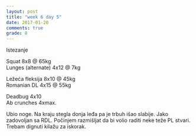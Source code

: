 ```yaml
---
layout: post
title: "week 6 day 5"
date: 2017-01-20
comments: true
grade: 8
---
```


Istezanje

Squat 8x8 @ 65kg  
Lunges (alternate) 4x12 @ 7kg  

Ležeća fleksija 8x10 @ 45kg  
Romanian DL 4x15 @ 55kg  

Deadbug 4x10  
Ab crunches 4xmax.  

Ubio noge. Na kraju stegla donja leđa pa je trbuh išao slabije. Jako zadovoljan sa RDL. Počinjem razmišljat da bi volio raditi neke teže PL stvari. Trebam dignuti kilažu za iskorak.
